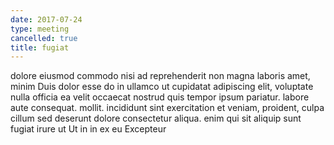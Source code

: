 ```yaml
---
date: 2017-07-24
type: meeting
cancelled: true
title: fugiat
---
```

dolore eiusmod commodo nisi ad reprehenderit non magna laboris amet, minim Duis dolor esse do in ullamco ut cupidatat adipiscing elit, voluptate nulla officia ea velit occaecat nostrud quis tempor ipsum pariatur. labore aute consequat. mollit. incididunt sint exercitation et veniam, proident, culpa cillum sed deserunt dolore consectetur aliqua. enim qui sit aliquip sunt fugiat irure ut Ut in in ex eu Excepteur